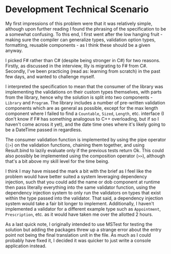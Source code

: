 ﻿# Development Technical Scenario

My first impressions of this problem were that it was relatively simple, although upon further reading I found the phrasing of the specification to be a somewhat confusing.
To this end, I first went after the low hanging fruit - making sure the compiler can generalize types, validation option types, formatting, reusable components - as
I think these should be a given anyway.

I picked F# rather than C# (despite being stronger in C#) for two reasons. Firstly, as discussed in the interview, Illy is migrating to F# from C#.
Secondly, I've been practicing (read as: learning from scratch) in the past few days, and wanted to challenge myself.

I interpreted the specification to mean that the consumer of the library was implementing the validations on their custom types themselves, with parts from the library, hence
why the solution is split into two components - `Library` and `Program`. The library includes a number of pre-written validation components which are as general as possible, except
for the max length component where I failed to find a `Countable`, `Sized`, `Length`, etc. interface (I don't know if F# has something analogous to C++ overloading, but if so I
haven't come across it yet), and the date time ones where it's likely going to be a DateTime passed in regardless.

The consumer validation function is implemented by using the pipe operator (`|>`) on the validation functions, chaining them together, and using Result.bind to lazily evaluate only
if the previous tests return Ok. This could also possibly be implemented using the composition operator (`>>`), although that's a bit above my skill level for the time being.

I think I may have missed the mark a bit with the brief as I feel like the problem would have better suited a system leveraging dependency injection, such that you could
add the name or dob component at runtime then pass literally everything into the same validator function, using the dependency injection system to only run the validators on
types that exist within the type passed into the validator. That said, a dependency injection system would take a fair bit longer to implement.
Additionally, I haven't implemented a validator for a different example type such as `Appointment`, `Prescription`, etc. as it would have taken me over the allotted 2 hours. 

As a last quick note, I originally intended to use MSTest for testing the solution but adding the packages threw up a strange error about the entry point not being the final
translation unit in the file. As much as I could probably have fixed it, I decided it was quicker to just write a console application instead.
